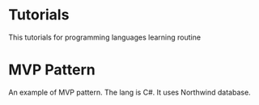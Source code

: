 # Tutorials
This tutorials for programming languages learning routine

# MVP Pattern
An example of MVP pattern. The lang is C#. It uses Northwind database.
